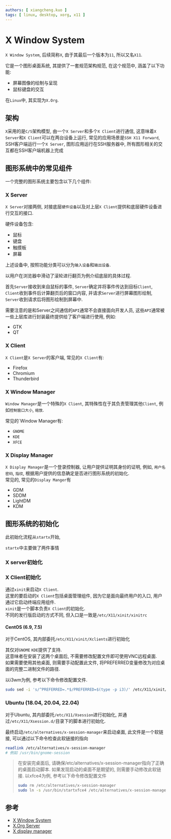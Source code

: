 ```yaml
---
authors: [ xiangcheng.kuo ]
tags: [ linux, desktop, xorg, x11 ]
---
```


# X Window System

`X Window System`, 后续简称`X`, 由于其最后一个版本为`11`, 所以又名`X11`.<br/>

它是一个图形桌面系统, 其提供了一套规范架构规范, 在这个规范中, 涵盖了以下功能:

- 屏幕图像的绘制与呈现
- 鼠标键盘的交互

在`Linux`中, 其实现为`X.Org`.<br/>

## 架构

`X`采用的是`C/S`架构模型, 由一个`X Server`和多个`X Client`进行通信,
这意味着`X Server`和`X Client`可以在两台设备上运行, 常见的应用场景是`SSH X11 Forward`, SSH客户端运行一个`X Server`,
图形应用运行在SSH服务器中, 所有图形相关的交互都在SSH客户端机器上完成

## 图形系统中的常见组件

一个完整的图形系统主要包含以下几个组件:

### X Server

`X Server`对接两侧, 对接底层`硬件设备`以及对上层`X Client`提供和底层硬件设备进行交互的接口.

硬件设备包含:

- 鼠标
- 键盘
- 触摸板
- 屏幕

上述设备中, 按照功能分类可以分为`输入设备`和`输出设备`.<br/>

以用户在浏览器中滑动了滚轮进行翻页为例介绍底层的具体过程.<br/>

首先`Server`接收到来自鼠标的事件, `Server`确定并将事件传达到目标`Client`, `Client`收到事件后计算翻页后的窗口内容,
并请求`Server`进行屏幕图形绘制, `Server`收到请求后将图形绘制到屏幕中.<br/>

需要注意的是和Server之间通信的`API`通常不会直接面向开发人员, 这些`API`通常被一些上层库进行封装最终提供给了客户端进行使用,
例如:

- GTK
- QT

### X Client

`X Client`是`X Server`的客户端, 常见的`X Client`有: <br/>

- Firefox
- Chromium
- Thunderbird

### X Window Manager

`Window Manager`是一个特殊的`X Client`, 其特殊性在于其负责管理其他`Client`, 例如`控制窗口大小`, `缩放`.<br/>

常见的`Window Manager有:

- `GNOME`
- `KDE`
- `XFCE`

### X Display Manager

`X Display Manager`是一个登录控制器, 让用户提供证明其身份的证明, 例如, `用户名密码`, `指纹`,
根据用户提供的信息确定是否进行图形系统的初始化.<br/>
常见的, 常见的`Display Manger`有

- GDM
- SDDM
- LightDM
- KDM

## 图形系统的初始化

此初始化流程从`startx`开始,

`startx`中主要做了两件事情

### X server初始化

### X Client初始化

通过`xinit`来启动`X Client`.<br/>
这里的要启动的`X Client`包括桌面管理组件, 因为它是面向最终用户的入口, 用户通过它启动终端应用组件.<br/>
`xinit`是一个脚本负责`X Client`的初始化.<br/>
不同的发行版启动的方式不同, 但入口是一致是`/etc/X11/xinit/xinitrc`

#### CentOS (6.9, 7.5)

对于CentOS, 其内部委托`/etc/X11/xinit/Xclients`进行初始化<br/>

其仅对`GNOME` `KDE`提供了支持.<br/>
这意味者在安装了这两个桌面后, 不需要修改配置文件即可使用VNC远程桌面.<br/>
如果需要使用其他桌面, 则需要手动配置此文件, 将PREFERRED变量修改为对应桌面的完整二进制文件的路径.<br/>

以i3wm为例, 参考以下命令修改配置文件.<br/>

```bash
sudo sed -i 's/^PREFERRED=.*$/PREFERRED=$(type -p i3)/' /etc/X11/xinit/Xclients
```

### Ubuntu (18.04, 20.04, 22.04)

对于Ubuntu, 其内部委托`/etc/X11/Xsession`进行初始化, 并通过`/etc/X11/Xsession.d/`目录下的脚本进行初始化.

最终启动`/etc/alternatives/x-session-manager`来启动桌面, 此文件是一个软链接, 可以通过以下命令检查此软链接的指向

```bash
readlink /etc/alternatives/x-session-manager
# 例如 /usr/bin/gnome-session
```

> 在安装完桌面后, 请确保/etc/alternatives/x-session-manager指向了正确的桌面启动脚本.
> 如果发现启动的桌面不是期望的, 则需要手动修改此软链接.
> 以xfce4为例, 参考以下命令修改配置文件
> ```bash
> sudo rm /etc/alternatives/x-session-manager
> sudo ln -s /usr/bin/startxfce4 /etc/alternatives/x-session-manager
> ```

## 参考

- [X Window System](https://en.wikipedia.org/wiki/X_Window_System)
- [X.Org Server](https://en.wikipedia.org/wiki/X.Org_Server)
- [X display manager](https://en.wikipedia.org/wiki/X_display_manager)